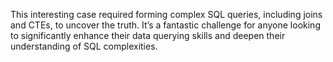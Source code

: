This interesting case required forming complex SQL queries, including joins and CTEs, to uncover the truth. It’s a fantastic challenge for anyone looking to significantly enhance their data querying skills and deepen their understanding of SQL complexities.
